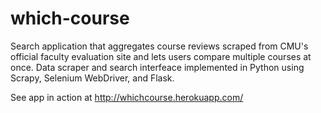 which-course
============

Search application that aggregates course reviews scraped from CMU's official faculty evaluation site and lets users compare multiple courses at once. Data scraper and search interfeace implemented in Python using Scrapy, Selenium WebDriver, and Flask. 

See app in action at http://whichcourse.herokuapp.com/

